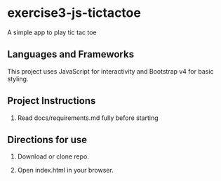 # exercise3-js-tictactoe

A simple app to play tic tac toe

## Languages and Frameworks

This project uses JavaScript for interactivity and Bootstrap v4 for basic styling.

## Project Instructions

1. Read docs/requirements.md fully before starting

## Directions for use

1. Download or clone repo.

2. Open index.html in your browser.
